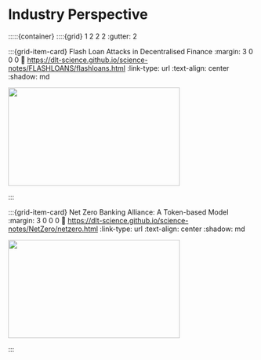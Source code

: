 # Industry Perspective

:::::{container}
::::{grid} 1 2 2 2
:gutter: 2

:::{grid-item-card} Flash Loan Attacks in Decentralised Finance
:margin: 3 0 0 0
:link: https://dlt-science.github.io/science-notes/FLASHLOANS/flashloans.html
:link-type: url
:text-align: center
:shadow: md

<img src= "https://financialit.net/sites/default/files/flashloansidowhitelist.jpg
" width="350px" height="200px">

<!-- https://thedailyguardian.com/wp-content/uploads/2022/10/baba.jpg -->

:::

:::{grid-item-card} Net Zero Banking Alliance: A Token-based Model
:margin: 3 0 0 0
:link: https://dlt-science.github.io/science-notes/NetZero/netzero.html
:link-type: url
:text-align: center
:shadow: md

<img src= "https://www.sec-ed.co.uk/media/b35cewpq/climatechange7-as.jpg?width=800&height=533&format=webp&quality=80&bgcolor=White&rnd=133371914054770000" width="350px" height="200px">



:::